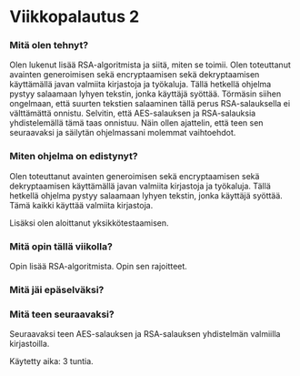 # Viikkopalautus 2

### Mitä olen tehnyt?

Olen lukenut lisää RSA-algoritmista ja siitä, miten se toimii. Olen toteuttanut avainten generoimisen sekä encryptaamisen sekä dekryptaamisen käyttämällä javan
valmiita kirjastoja ja työkaluja. Tällä hetkellä ohjelma pystyy salaamaan lyhyen tekstin, jonka käyttäjä syöttää. Törmäsin siihen ongelmaan, että
suurten tekstien salaaminen tällä perus RSA-salauksella ei välttämättä onnistu. Selvitin, että AES-salauksen ja RSA-salauksia yhdistelemällä 
tämä taas onnistuu. Näin ollen ajattelin, että teen sen seuraavaksi ja säilytän ohjelmassani molemmat vaihtoehdot. 

### Miten ohjelma on edistynyt?

Olen toteuttanut avainten generoimisen sekä encryptaamisen sekä dekryptaamisen käyttämällä javan
valmiita kirjastoja ja työkaluja. Tällä hetkellä ohjelma pystyy salaamaan lyhyen tekstin, jonka käyttäjä syöttää. Tämä kaikki käyttää valmiita kirjastoja.

Lisäksi olen aloittanut yksikkötestaamisen. 

### Mitä opin tällä viikolla?

Opin lisää RSA-algoritmista. Opin sen rajoitteet. 

### Mitä jäi epäselväksi?


### Mitä teen seuraavaksi?

Seuraavaksi teen AES-salauksen ja RSA-salauksen yhdistelmän valmiilla kirjastoilla. 

Käytetty aika: 3 tuntia.
